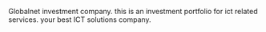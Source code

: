 Globalnet investment company.
this is an investment portfolio for ict related services.
your best ICT solutions company.
